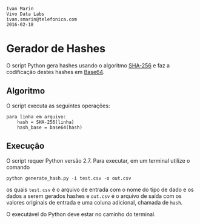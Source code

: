 ```
Ivan Marin
Vivo Data Labs
ivan.smarin@telefonica.com
2016-02-18
```
# Gerador de Hashes
O script Python gera hashes usando o algoritmo [SHA-256](https://en.wikipedia.org/wiki/SHA-2)
e faz a codificação destes hashes em [Base64](https://en.wikipedia.org/wiki/Base64).

## Algoritmo
O script executa as seguintes operações:

```
para linha em arquivo:
    hash = SHA-256(linha)
    hash_base = base64(hash)
```

## Execução
O script requer Python versão 2.7. Para executar, em um terminal utilize o comando

```
python generate_hash.py -i test.csv -o out.csv
```
os quais `test.csv` é o arquivo de entrada com o nome do tipo de dado e os dados a serem gerados hashes e `out.csv` é
o arquivo de saída com os valores originais de entrada e uma coluna adicional, chamada de `hash`.

O executável do Python deve estar no caminho do terminal.